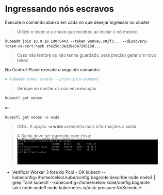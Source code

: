 # Ingressando nós escravos

Execute o comando abaixo em cada nó que desejar ingressar no cluster
> Utilize o token e a chave que recebeu ao iniciar o nó mestre.

```
kubeadm join 10.0.10.100:6443 --token 9e0xeu.s0if3... --discovery-token-ca-cert-hash sha256:3a328e56729515d...
```

> Caso não lembre ou não tenha guardado, será preciso gerar um novo token.

No Control-Plane execute o seguinte comando:

```sh
# kubeadm token create --print-join-command
```

> Verique no master os nós em execução

```
kubectl get nodes

ou

kubectl get nodes -o wide
```
> OBS.: A opção **-o wide** acrecenta mais informações a saida

> A Saída deve ser parecida com essa:
![verificadndo nos do cluester](imgs/checando_nos_do_cluster.png)


- Verificar Worker 3 fora do Pool - OK
		kubectl --kubeconfig=/home/celso/.kube/config.bagarote describe node node3 | grep Taint 
		kubectl --kubeconfig=/home/celso/.kube/config.bagarote taint node node3 node.kubernetes.io/disk-pressure:NoSchedule-
